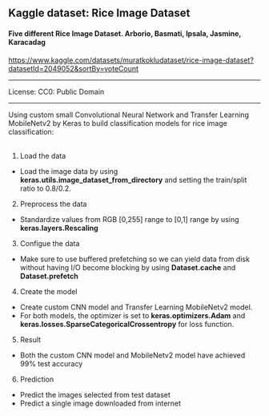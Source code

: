 ## **Kaggle dataset: Rice Image Dataset**
#### Five different Rice Image Dataset. Arborio, Basmati, Ipsala, Jasmine, Karacadag
https://www.kaggle.com/datasets/muratkokludataset/rice-image-dataset?datasetId=2049052&sortBy=voteCount

---

License: CC0: Public Domain

---

Using custom small Convolutional Neural Network and Transfer Learning MobileNetv2 by Keras to build classification models for rice image classification:
<br><br>
1. Load the data
-  Load the image data by using **keras.utils.image_dataset_from_directory** and setting the train/split ratio to 0.8/0.2.
2. Preprocess the data
-  Standardize values from RGB [0,255] range to [0,1] range by using **keras.layers.Rescaling**
3. Configue the data
-  Make sure to use buffered prefetching so we can yield data from disk without having I/O become blocking by using **Dataset.cache** and **Dataset.prefetch**
4. Create the model
-  Create custom CNN model and Transfer Learning MobileNetv2 model.
-  For both models, the optimizer is set to **keras.optimizers.Adam** and **keras.losses.SparseCategoricalCrossentropy** for loss function.
5. Result
-  Both the custom CNN model and MobileNetv2 model have achieved 99% test accuracy
6. Prediction
-  Predict the images selected from test dataset
-  Predict a single image downloaded from internet


